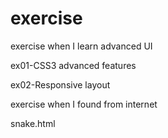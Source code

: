 # exercise

exercise when I learn advanced UI

ex01-CSS3 advanced features

ex02-Responsive layout

exercise when I found from internet

snake.html

